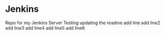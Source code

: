 # Jenkins
Repo for my Jenkins Server
Testing updating the readme
add line
add line2
add line3
add line4
add line5
add line6
